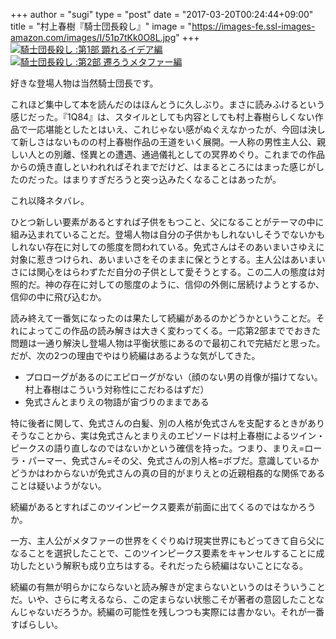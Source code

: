 +++
author = "sugi"
type = "post"
date = "2017-03-20T00:24:44+09:00"
title = "村上春樹『騎士団長殺し』"
image = "https://images-fe.ssl-images-amazon.com/images/I/51p7tKk0O8L.jpg"
+++
<a href="http://www.amazon.co.jp/exec/obidos/ASIN/410353432X/chezsugi-22/ref=nosim/" name="amazletlink" target="_blank"><img src="https://images-fe.ssl-images-amazon.com/images/I/51p7tKk0O8L._SL160_.jpg" alt="騎士団長殺し :第1部 顕れるイデア編" class="alignleft"  /></a>
<a href="http://www.amazon.co.jp/exec/obidos/ASIN/4103534338/chezsugi-22/ref=nosim/" name="amazletlink" target="_blank"><img src="https://images-fe.ssl-images-amazon.com/images/I/51X38mFslPL._SL160_.jpg" alt="騎士団長殺し :第2部 遷ろうメタファー編" class="alignleft"  /></a>

好きな登場人物は当然騎士団長です。

これほど集中して本を読んだのはほんとうに久しぶり。まさに読みふけるという感じだった。『1Q84』は、スタイルとしても内容としても村上春樹らしくない作品で一応堪能としたとはいえ、これじゃない感がぬぐえなかったが、今回は決して新しさはないものの村上春樹作品の王道をいく展開。一人称の男性主人公、親しい人との別離、怪異との遭遇、通過儀礼としての冥界めぐり。これまでの作品からの焼き直しといわれればそれまでだけど、はまるところにはまった感じがしたのだった。はまりすぎだろうと突っ込みたくなることはあったが。

これ以降ネタバレ。

ひとつ新しい要素があるとすれば子供をもつこと、父になることがテーマの中に組み込まれていることだ。登場人物は自分の子供かもしれないしそうでないかもしれない存在に対しての態度を問われている。免式さんはそのあいまいさゆえに対象に惹きつけられ、あいまいさをそのままに保とうとする。主人公はあいまいさには関心をはらわずただ自分の子供として愛そうとする。この二人の態度は対照的だ。神の存在に対しての態度のように、信仰の外側に居続けようとするか、信仰の中に飛び込むか。

読み終えて一番気になったのは果たして続編があるのかどうかということだ。それによってこの作品の読み解きは大きく変わってくる。一応第2部まででおきた問題は一通り解決し登場人物は平衡状態にあるので最初これで完結だと思った。だが、次の2つの理由でやはり続編はあるような気がしてきた。

- プロローグがあるのにエピローグがない（顔のない男の肖像が描けてない。村上春樹はこういう対称性にこだわるはずだ）
- 免式さんとまりえの物語が宙づりのままである

特に後者に関して、免式さんの白髪、別の人格が免式さんを支配するときがありそうなことから、実は免式さんとまりえのエピソードは村上春樹によるツイン・ピークスの語り直しなのではないかという確信を持った。つまり、まりえ=ローラ・パーマー、免式さん=その父、免式さんの別人格=ボブだ。意識しているかどうかはわからないが免式さんの真の目的がまりえとの近親相姦的な関係であることは疑いようがない。

続編があるとすればこのツインピークス要素が前面に出てくるのではなかろうか。

一方、主人公がメタファーの世界をくぐりぬけ現実世界にもどってきて自ら父になることを選択したことで、このツインピークス要素をキャンセルすることに成功したという解釈も成り立ちはする。それだったら続編はないことになる。

続編の有無が明らかにならないと読み解きが定まらないというのはそういうことだ。いや、さらに考えるなら、この定まらない状態こそが著者の意図したことなんじゃないだろうか。続編の可能性を残しつつも実際には書かない。それが一番すばらしい。
